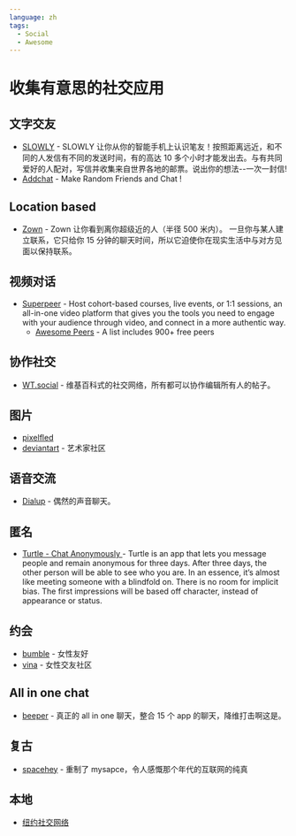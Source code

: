 ```yaml
---
language: zh
tags:
  - Social
  - Awesome
---
```


# 收集有意思的社交应用

## 文字交友

- [SLOWLY](https://slowly.app/en/) - SLOWLY 让你从你的智能手机上认识笔友！按照距离远近，和不同的人发信有不同的发送时间，有的高达 10 多个小时才能发出去。与有共同爱好的人配对，写信并收集来自世界各地的邮票。说出你的想法--一次一封信!
- [Addchat](https://apps.apple.com/us/app/addchat-random-chat/id1464989529) - Make Random Friends and Chat !

## Location based

- [Zown](http://www.zown.co) - Zown 让你看到离你超级近的人（半径 500 米内）。
  一旦你与某人建立联系，它只给你 15 分钟的聊天时间，所以它迫使你在现实生活中与对方见面以保持联系。

## 视频对话

- [Superpeer](https://superpeer.com/) - Host cohort-based courses, live events, or 1:1 sessions, an all-in-one video platform that gives you the tools you need to engage with your audience through video, and connect in a more authentic way.
  - [Awesome Peers](https://awesomepeers.com/) - A list includes 900+ free peers

## 协作社交

- [WT.social](https://wt.social/) - 维基百科式的社交网络，所有都可以协作编辑所有人的帖子。

## 图片

- [pixelfled](https://pixelfed.org)
- [deviantart](https://www.deviantart.com/) - 艺术家社区

## 语音交流

- [Dialup](https://dialup.com/) - 偶然的声音聊天。

## 匿名

- [Turtle - Chat Anonymously ](https://apps.apple.com/us/app/turtle-chat-anonymously/id1313518475) - Turtle is an app that lets you message people and remain anonymous for three days. After three days, the other person will be able to see who you are. In an essence, it’s almost like meeting someone with a blindfold on. There is no room for implicit bias. The first impressions will be based off character, instead of appearance or status.

## 约会

- [bumble](https://bumble.com/zh/) - 女性友好
- [vina](https://www.heyvina.com/) - 女性交友社区

## All in one chat

- [beeper](https://www.beeper.com/?hn) - 真正的 all in one 聊天，整合 15 个 app 的聊天，降维打击啊这是。

## 复古

- [spacehey](https://spacehey.com/home) - 重制了 mysapce，令人感慨那个年代的互联网的纯真

## 本地

- [纽约社交网络](https://newyorksocialnetwork.com/)
